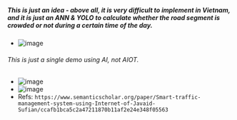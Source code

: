##### This is just an idea - above all, it is very difficult to implement in Vietnam, and it is just an ANN & YOLO to calculate whether the road segment is crowded or not during a certain time of the day.
* ![image](https://github.com/user-attachments/assets/86766be5-2ca2-4a26-b73f-c818e21413ef)
###### This is just a single demo using AI, not AIOT.
* ![image](https://github.com/user-attachments/assets/80244de5-ad0a-4115-ae92-fed4b8f174f6)
* ![image](https://github.com/user-attachments/assets/84bef88f-1fcc-4822-a70c-e343150b5172)
* Refs: `https://www.semanticscholar.org/paper/Smart-traffic-management-system-using-Internet-of-Javaid-Sufian/ccafb1bca5c2a47211870b11af2e24e348f05563`
